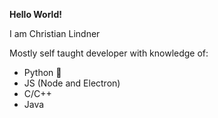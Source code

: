 <b> Hello World! </b>

I am Christian Lindner

Mostly self taught developer with knowledge of:
- Python 🐍
- JS (Node and Electron)
- C/C++
- Java

